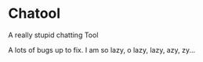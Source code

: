 # Chatool
A really stupid chatting Tool

A lots of bugs up to fix.
I am so lazy, o lazy, lazy, azy, zy...
